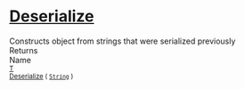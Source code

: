 # [Deserialize](./SerializationHelper-100664030.md)

Constructs object from strings that were serialized previously
<br>
Returns<img width=542/>Name
<br>
<sub>[T](./SerializationHelper-100664030.md)</sub><img width=500/><sub>[Deserialize](./SerializationHelper-100664030.md) ( [`String`](https://docs.microsoft.com/en-us/dotnet/api/System.String) )</sub><br>


